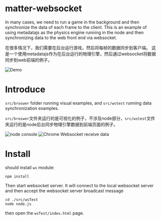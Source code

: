 # matter-websocket
In many cases, we need to run a game in the background and then synchronize the data of each frame to the client.
This is an example of using metadatajs as the physics engine running in the node and then synchronizing data to the web front end via websocket.

在很多情况下，我们需要在后台运行游戏，然后将每帧的数据同步到客户端。
这是一个使用metadatajs作为在后台运行的物理引擎，然后通过websocket将数据同步到web前端的例子。

![Demo](http://www.manfredhu.com/images/node-matterjs.gif)

# Introduce
`src/broswer` folder running visual examples, and `src/wstest` running data synchronization examples.

`src/broswer`文件夹运行的是可视化的例子，不涉及node部分，`src/wstest`文件夹运行的是node后台同步物理引擎数据到前端页面的例子。

![node console](http://www.manfredhu.com/images/node-matterjs-console.jpg)
![Chrome Websocket receive data](http://www.manfredhu.com/images/node-matter-chrome)
# Install

should install `ws` module:

```
npm install
```

Then start websocket server.
It will connect to the local websocket server and then accept the websocket server broadcast message

```
cd ./src/wsTest
node node.js
```

then open the `wsTest/index.html` page.



